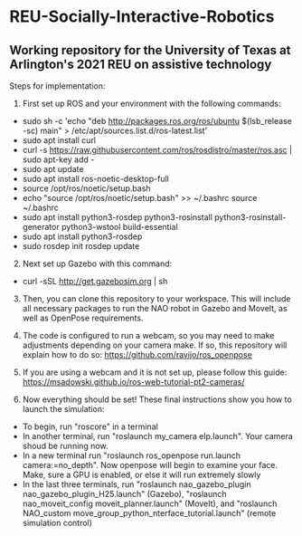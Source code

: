 # REU-Socially-Interactive-Robotics
## Working repository for the University of Texas at Arlington's 2021 REU on assistive technology

Steps for implementation:

1. First set up ROS and your environment with the following commands:
- sudo sh -c 'echo "deb http://packages.ros.org/ros/ubuntu $(lsb_release -sc) main" > /etc/apt/sources.list.d/ros-latest.list’
- sudo apt install curl
- curl -s https://raw.githubusercontent.com/ros/rosdistro/master/ros.asc | sudo apt-key add -
- sudo apt update
- sudo apt install ros-noetic-desktop-full
- source /opt/ros/noetic/setup.bash
- echo "source /opt/ros/noetic/setup.bash" >> ~/.bashrc​
source ~/.bashrc
- ​sudo apt install python3-rosdep python3-rosinstall python3-rosinstall-generator python3-wstool build-essential​
- sudo apt install python3-rosdep
- sudo rosdep init​
rosdep update

2. Next set up Gazebo with this command:
- curl -sSL http://get.gazebosim.org | sh

3. Then, you can clone this repository to your workspace. This will include all necessary packages to run the NAO robot in Gazebo and MoveIt, as well as OpenPose requirements.

4. The code is configured to run a webcam, so you may need to make adjustments depending on your camera make. If so, this repository will explain how to do so:
https://github.com/ravijo/ros_openpose

5. If you are using a webcam and it is not set up, please follow this guide:
https://msadowski.github.io/ros-web-tutorial-pt2-cameras/

6. Now everything should be set! These final instructions show you how to launch the simulation:
- To begin, run "roscore" in a terminal
- In another terminal, run "roslaunch my_camera elp.launch". Your camera shoud be running now.
- In a new terminal run "roslaunch ros_openpose run.launch camera:=no_depth". Now openpose will begin to examine your face. Make, sure a GPU is enabled, or else it will run extremely slowly
- In the last three terminals, run "roslaunch nao_gazebo_plugin nao_gazebo_plugin_H25.launch" (Gazebo), "roslaunch nao_moveit_config moveit_planner.launch" (MoveIt), and "roslaunch NAO_custom move_group_python_nterface_tutorial.launch" (remote simulation control)
